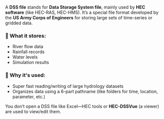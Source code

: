 A **DSS file** stands for **Data Storage System file**, mainly used by **HEC software** (like HEC-RAS, HEC-HMS). It’s a special file format developed by the **US Army Corps of Engineers** for storing large sets of time-series or gridded data.

### 🔹 What it stores:

* River flow data
* Rainfall records
* Water levels
* Simulation results

### 🔹 Why it's used:

* Super fast reading/writing of large hydrology datasets
* Organizes data using a 6-part pathname (like folders for time, location, parameter, etc.)

You don’t open a DSS file like Excel—HEC tools or **HEC-DSSVue** (a viewer) are used to view/edit them.